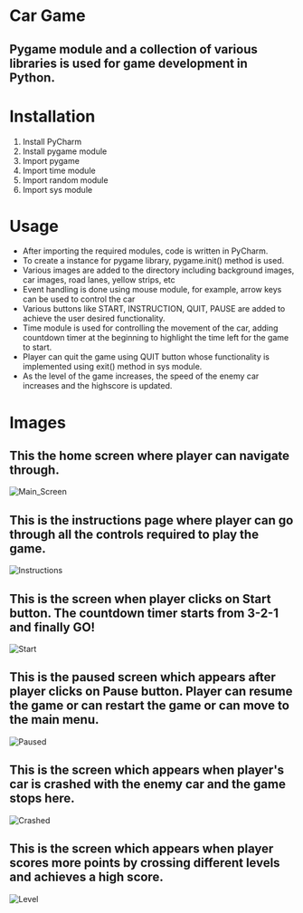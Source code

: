 # Car Game
## Pygame module and a collection of various libraries is used for game development in Python. 
# Installation
1. Install PyCharm
2. Install pygame module
3. Import pygame
4. Import time module
5. Import random module
6. Import sys module
# Usage
- After importing the required modules, code is written in PyCharm.
- To create a instance for pygame library, pygame.init() method is used.
- Various images are added to the directory including background images, car images, road lanes, yellow strips, etc
- Event handling is done using mouse module, for example, arrow keys can be used to control the car
- Various buttons like START, INSTRUCTION, QUIT, PAUSE are added to achieve the user desired functionality.
- Time module is used for controlling the movement of the car, adding countdown timer at the beginning to highlight the time left for the game to start.
- Player can quit the game using QUIT button whose functionality is implemented using exit() method in sys module.
- As the level of the game increases, the speed of the enemy car increases and the highscore is updated.

# Images
## This the home screen where player can navigate through.
![Main_Screen](main_screen.jpg "Home Screen")

## This is the instructions page where player can go through all the controls required to play the game.
![Instructions](instructions.jpg "Instructions")

## This is the screen when player clicks on Start button. The countdown timer starts from 3-2-1 and finally GO!
![Start](go.jpg "Start")

## This is the paused screen which appears after player clicks on Pause button. Player can resume the game or can restart the game or can move to the main menu.
![Paused](paused.jpg "Paused")

## This is the screen which appears when player's car is crashed with the enemy car and the game stops here.
![Crashed](crashed.jpg "Crashed")

## This is the screen which appears when player scores more points by crossing different levels and achieves a high score.
![Level](level+highscore.jpg "Levels & Highscore")




